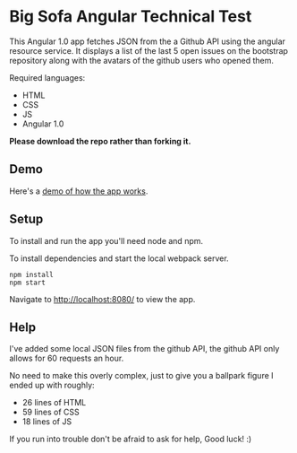 # Big Sofa Angular Technical Test

This Angular 1.0 app fetches JSON from the a Github API using the angular resource service. It displays a list of the last 5 open issues on the bootstrap repository along with the avatars of the github users who opened them.

Required languages:

* HTML
* CSS
* JS
* Angular 1.0

**Please download the repo rather than forking it.**


## Demo

Here's a [demo of how the app works](https://gfycat.com/FittingLimpJunco).


## Setup

To install and run the app you'll need node and npm.

To install dependencies and start the local webpack server.

```
npm install
npm start
```

Navigate to [http://localhost:8080/](http://localhost:8080/) to view the app.


## Help

I've added some local JSON files from the github API, the github API only allows for 60 requests an hour.

No need to make this overly complex, just to give you a ballpark figure I ended up with roughly:

* 26 lines of HTML
* 59 lines of CSS
* 18 lines of JS

If you run into trouble don't be afraid to ask for help, Good luck! :)
